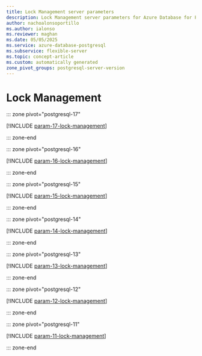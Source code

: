 ```yaml
---
title: Lock Management server parameters
description: Lock Management server parameters for Azure Database for PostgreSQL flexible server.
author: nachoalonsoportillo
ms.author: ialonso
ms.reviewer: maghan
ms.date: 05/05/2025
ms.service: azure-database-postgresql
ms.subservice: flexible-server
ms.topic: concept-article
ms.custom: automatically generated
zone_pivot_groups: postgresql-server-version
---
```

# Lock Management


::: zone pivot="postgresql-17"

[!INCLUDE [param-17-lock-management](./includes/param-17-lock-management.md)]

::: zone-end


::: zone pivot="postgresql-16"

[!INCLUDE [param-16-lock-management](./includes/param-16-lock-management.md)]

::: zone-end


::: zone pivot="postgresql-15"

[!INCLUDE [param-15-lock-management](./includes/param-15-lock-management.md)]

::: zone-end


::: zone pivot="postgresql-14"

[!INCLUDE [param-14-lock-management](./includes/param-14-lock-management.md)]

::: zone-end


::: zone pivot="postgresql-13"

[!INCLUDE [param-13-lock-management](./includes/param-13-lock-management.md)]

::: zone-end


::: zone pivot="postgresql-12"

[!INCLUDE [param-12-lock-management](./includes/param-12-lock-management.md)]

::: zone-end


::: zone pivot="postgresql-11"

[!INCLUDE [param-11-lock-management](./includes/param-11-lock-management.md)]

::: zone-end


